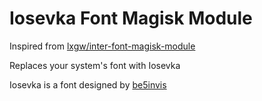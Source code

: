 # Iosevka Font Magisk Module

Inspired from [lxgw/inter-font-magisk-module](https://github.com/lxgw/inter-font-magisk-module)

Replaces your system's font with Iosevka

Iosevka is a font designed by [be5invis](https://github.com/be5invis/Iosevka)

